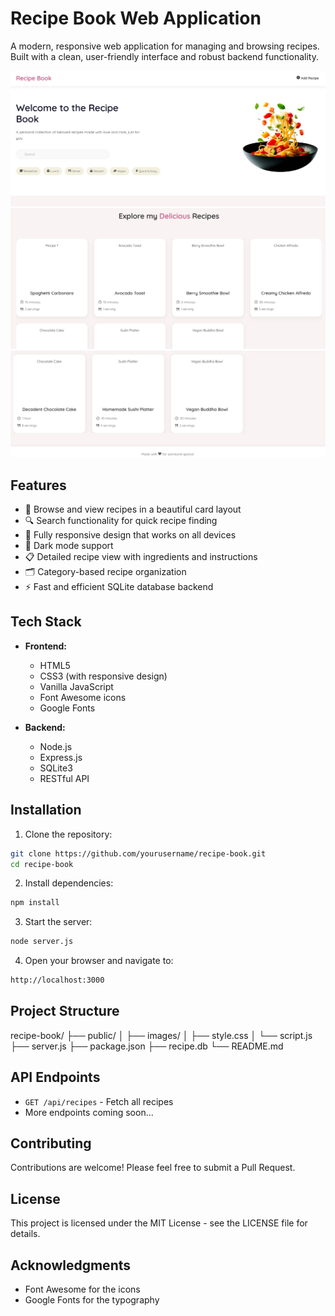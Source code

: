# Recipe Book Web Application

A modern, responsive web application for managing and browsing recipes. Built with a clean, user-friendly interface and robust backend functionality.

![Recipe Book Screenshot](public/images/preview-1.png)
![Recipe Book Screenshot](public/images/preview-3.png)
![Recipe Book Screenshot](public/images/preview-2.png)

## Features

- 🍳 Browse and view recipes in a beautiful card layout
- 🔍 Search functionality for quick recipe finding
- 📱 Fully responsive design that works on all devices
- 🌙 Dark mode support
- 📋 Detailed recipe view with ingredients and instructions
- 🗂️ Category-based recipe organization
- ⚡ Fast and efficient SQLite database backend

## Tech Stack

- **Frontend:**
  - HTML5
  - CSS3 (with responsive design)
  - Vanilla JavaScript
  - Font Awesome icons
  - Google Fonts

- **Backend:**
  - Node.js
  - Express.js
  - SQLite3
  - RESTful API

## Installation

1. Clone the repository:

```bash
git clone https://github.com/yourusername/recipe-book.git
cd recipe-book
```

2. Install dependencies:

```bash
npm install
```

3. Start the server:

```bash
node server.js
```
4. Open your browser and navigate to:

```bash
http://localhost:3000
```


## Project Structure

recipe-book/
├── public/
│  ├── images/
│  ├── style.css
│  └── script.js
├── server.js
├── package.json
├── recipe.db
└── README.md


## API Endpoints

- `GET /api/recipes` - Fetch all recipes
- More endpoints coming soon...

## Contributing

Contributions are welcome! Please feel free to submit a Pull Request.

## License

This project is licensed under the MIT License - see the LICENSE file for details.

## Acknowledgments

- Font Awesome for the icons
- Google Fonts for the typography
